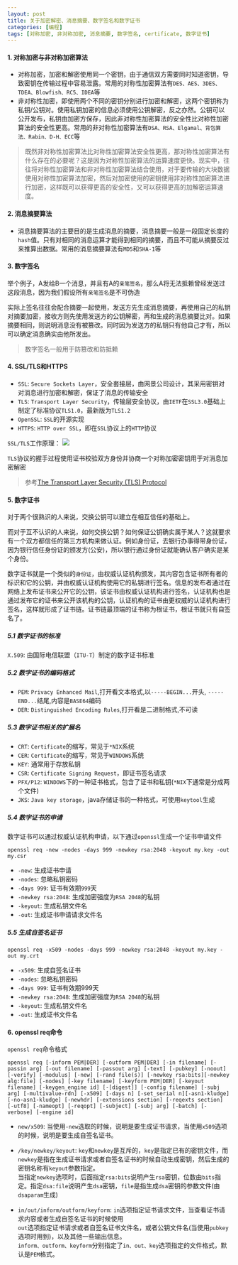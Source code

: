 ```yaml
---
layout: post
title: 关于加密解密、消息摘要、数字签名和数字证书
categories: [编程]
tags: [对称加密, 非对称加密, 消息摘要, 数字签名, certificate, 数字证书]
---
```


#### 1. 对称加密与非对称加密算法

* 对称加密，加密和解密使用同一个密钥，由于通信双方需要同时知道密钥，导致密钥在传输过程中容易泄露。常用的对称性加密算法有`DES、AES、3DES、TDEA、Blowfish、RC5、IDEA`等
* 非对称性加密，即使用两个不同的密钥分别进行加密和解密，这两个密钥称为私钥/公钥对。使用私钥加密的信息必须使用公钥解密，反之亦然。公钥可以公开发布，私钥由加密方保存，因此非对称性加密算法的安全性比对称性加密算法的安全性更高。常用的非对称性加密算法有`DSA、RSA、Elgamal、背包算法、Rabin、D-H、ECC`等

> 既然非对称性加密算法比对称性加密算法安全性更高，那对称性加密算法有什么存在的必要呢？这是因为对称性加密算法的运算速度更快。现实中，往往将对称性加密算法和非对称性加密算法结合使用，对于要传输的大块数据使用对称性加密算法加密，然后对加密使用的密钥使用非对称性加密算法进行加密，这样既可以获得更高的安全性，又可以获得更高的加解密运算速度。

#### 2. 消息摘要算法
* 消息摘要算法的主要目的是生成消息的摘要，消息摘要一般是一段固定长度的`hash`值。只有对相同的消息运算才能得到相同的摘要，而且不可能从摘要反过来推算出数据。常用的消息摘要算法有`MD5`和`SHA-1`等

#### 3. 数字签名
举个例子，A发给B一个消息，并且有A的`亲笔签名`，那么A将无法抵赖曾经发送过这段消息，因为我们假设所有`亲笔签名`是不可伪造

实际上签名往往会配合摘要一起使用，发送方先生成消息摘要，再使用自己的私钥对摘要加密，接收方则先使用发送方的公钥解密，再和生成的消息摘要比对。如果摘要相同，则说明消息没有被篡改。同时因为发送方的私钥只有他自己才有，所以可以确定消息确实由他所发出。

> 数字签名一般用于防篡改和防抵赖

#### 4. SSL/TLS和HTTPS
* `SSL`: `Secure Sockets Layer`，安全套接层，由网景公司设计，其采用密钥对对消息进行加密和解密，保证了消息的传输安全
* `TLS`: `Transport Layer Security`，传输层安全协议，由`IETF`在`SSL3.0`基础上制定了标准协议`TLS1.0`，最新版为`TLS1.2`
* `OpenSSL`: `SSL`的开源实现
* `HTTPS`: `HTTP over SSL`，即在`SSL`协议上的`HTTP`协议

`SSL/TLS`工作原理：
![]({{site.url}}/public/images/2018-01-23-about-digital-certificate.svg)

`TLS`协议的握手过程使用证书校验双方身份并协商一个对称加密密钥用于对消息加密解密

> 参考[The Transport Layer Security (TLS) Protocol](https://tools.ietf.org/html/rfc5246#section-7.4.3)

#### 5. 数字证书
对于两个很熟识的人来说，交换公钥可以建立在相互信任的基础上。

而对于互不认识的人来说，如何交换公钥？如何保证公钥确实属于某人？这就要求有一个双方都信任的第三方机构来做认证。例如身份证，去银行办事得带身份证，因为银行信任身份证的颁发方(公安)，所以银行通过身份证就能确认客户确实是某个身份。

数字证书就是一个类似的`身份证`，由权威认证机构颁发，其内容包含证书所有者的标识和它的公钥，并由权威认证机构使用它的私钥进行签名。信息的发布者通过在网络上发布证书来公开它的公钥，该证书由权威认证机构进行签名，认证机构也是通过发布它的证书来公开该机构的公钥，认证机构的证书由更权威的认证机构进行签名，这样就形成了证书链。证书链最顶端的证书称为根证书，根证书就只有自签名了。

##### 5.1 数字证书的标准
`X.509`: 由国际电信联盟（`ITU-T`）制定的数字证书标准

##### 5.2 数字证书的编码格式

* `PEM`: `Privacy Enhanced Mail`,打开看文本格式,以`-----BEGIN...`开头, `-----END...`结尾,内容是`BASE64`编码
* `DER`: `Distinguished Encoding Rules`,打开看是二进制格式,不可读

##### 5.3 数字证书相关的扩展名

* `CRT`: `Certificate`的缩写，常见于`*NIX`系统
* `CER`: `Certificate`的缩写，常见于`WINDOWS`系统
* `KEY`: 通常用于存放私钥
* `CSR`: `Certificate Signing Request`，即证书签名请求
* `PFX/P12`: `WINDOWS`下的一种证书格式，包含了证书和私钥(`*NIX`下通常是分成两个文件)
* `JKS`: `Java key storage`，java存储证书的一种格式，可使用`keytool`生成

##### 5.4 数字证书的申请

数字证书可以通过权威认证机构申请，以下通过`openssl`生成一个证书申请文件

```
openssl req -new -nodes -days 999 -newkey rsa:2048 -keyout my.key -out my.csr
```
* `-new`: 生成证书申请
* `-nodes`: 忽略私钥密码
* `-days 999`: 证书有效期`999`天
* `-newkey rsa:2048`: 生成加密强度为`RSA 2048`的私钥
* `-keyout`: 生成私钥文件名
* `-out`: 生成证书申请请求文件名

##### 5.5 生成自签名证书

```
openssl req -x509 -nodes -days 999 -newkey rsa:2048 -keyout my.key -out my.crt

```

* `-x509`: 生成自签名证书
* `-nodes`: 忽略私钥密码
* `-days 999`: 证书有效期999天
* `-newkey rsa:2048`: 生成加密强度为`RSA 2048`的私钥
* `-keyout`: 生成私钥文件名
* `-out`: 生成证书文件名

#### 6. openssl req命令
`openssl req`命令格式
```
openssl req [-inform PEM|DER] [-outform PEM|DER] [-in filename] [-passin arg] [-out filename] [-passout arg] [-text] [-pubkey] [-noout] [-verify] [-modulus] [-new] [-rand file(s)] [-newkey rsa:bits][-newkey alg:file] [-nodes] [-key filename] [-keyform PEM|DER] [-keyout filename] [-keygen_engine id] [-[digest]] [-config filename] [-subj arg] [-multivalue-rdn] [-x509] [-days n] [-set_serial n][-asn1-kludge] [-no-asn1-kludge] [-newhdr] [-extensions section] [-reqexts section] [-utf8] [-nameopt] [-reqopt] [-subject] [-subj arg] [-batch] [-verbose] [-engine id]

```

* `new/x509`: 当使用`-new`选取的时候，说明是要生成证书请求，当使用`x509`选项的时候，说明是要生成自签名证书。

* `/key/newkey/keyout`: `key`和`newkey`是互斥的，`key`是指定已有的密钥文件，而`newkey`是指在生成证书请求或者自签名证书的时候自动生成密钥，然后生成的密钥名称有`keyout`参数指定。   
当指定`newkey`选项时，后面指定`rsa:bits`说明产生`rsa`密钥，位数由`bits`指定。指定`dsa:file`说明产生`dsa`密钥，`file`是指生成`dsa`密钥的参数文件(由`dsaparam`生成)

* `in/out/inform/outform/keyform`: `in`选项指定证书请求文件，当查看证书请求内容或者生成自签名证书的时候使用   
`out`选项指定证书请求或者自签名证书文件名，或者公钥文件名(当使用`pubkey`选项时用到)，以及其他一些输出信息。   
`inform、outform、keyform`分别指定了`in、out、key`选项指定的文件格式，默认是`PEM`格式。